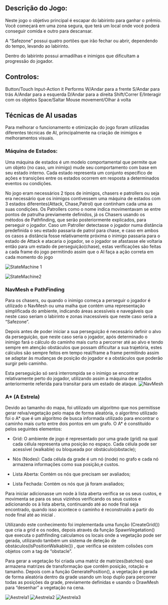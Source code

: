 ## Descrição do Jogo:
Neste jogo o objetivo principal é escapar do labirinto para ganhar o prêmio. Você começará em uma zona segura, que terá um local onde você poderá conseguir comida e outro para descansar.

A “Safezone” possui quatro portões que irão fechar ou abrir, dependendo do tempo, levando ao labirinto.

Dentro do labirinto possui armadilhas e inimigos que dificultam a progressão do jogador.

## Controlos:
Button/Touch Input-Action it Performs
W/Andar para a frente
S/Andar para trás
A/Andar para a esquerda
D/Andar para a direita
Shift/Correr
E/Interagir com os objetos
Space/Saltar
Mouse movement/Olhar á volta


## Técnicas de AI usadas

Para melhorar o funcionamento e otimização do jogo foram utilizadas diferentes técnicas de AI, principalmente na criação de inimigos e melhoramentos visuais.

### Máquina de Estados:

Uma máquina de estados é um modelo comportamental que permite que um objeto (no caso, um inimigo) mude seu comportamento com base em seu estado interno. Cada estado representa um conjunto específico de ações e transições entre os estados ocorrem em resposta a determinados eventos ou condições.

No jogo eram necessários 2 tipos de inimigos, chasers e patrollers ou seja era necessário que os inimigos contivessem uma máquina de estados com 3 estados diferentes(Attack, Chase,Patrol) que continham cada uma as suas condições. Os Patrollers como o nome indica movimentavam se entre pontos de patrulha previamente definidos, já os Chasers usando os métodos de Pathfinding, que serão posteriormente explicados, para perseguir o jogador. Caso um Patroller detectasse o jogador numa distância predefinida o seu estado passaria de patrol para chase, e caso em ambos os casos a distância fosse relativamente próxima o inimigo passaria para o estado de Attack e atacaria o jogador, se o jogador se afastasse ele voltaria então para um estado de perseguição(chase), estas verificações são feitas a cada frame do jogo permitindo assim que o AI faça a ação correta em cada momento do jogo

![StateMachine 1](https://github.com/joaofreitas25/Cryptic_Labyrinth_The_Escape_Challenge/assets/131669709/07125269-de85-48f4-8a1f-249e8778e99c)

![StateMachine2](https://github.com/joaofreitas25/Cryptic_Labyrinth_The_Escape_Challenge/assets/131669709/c8886597-713b-4974-9026-0e8854194afb)

### NavMesh e PathFinding

Para os chasers, ou quando o inimigo começa a perseguir o jogador é utilizado o NavMesh ou uma malha que contém uma representação simplificada do ambiente, indicando áreas acessíveis e navegáveis que neste caso seriam o labirinto e zonas inacessíveis que neste caso seria a “Safezone”.

Depois antes de poder iniciar a sua perseguição é necessário definir o alvo da perseguição, que neste caso seria o jogador, após determinado o inimigo fará o cálculo do caminho mais curto a percorrer até ao alvo e tendo sempre em atenção obstáculos que possam dificultar a sua trajetória, estes cálculos são sempre feitos em tempo real/frame a frame permitindo assim se adaptar às mudanças de posição do jogador e a obstáculos que poderão surgir pelo caminho. 

Esta perseguição só será interrompida se o inimigo se encontrar relativamente perto do jogador, utilizando assim a máquina de estados anteriormente referida para transitar para um estado de ataque.
![NavMesh](https://github.com/joaofreitas25/Cryptic_Labyrinth_The_Escape_Challenge/assets/131669709/ab1982ce-7df4-46ed-8b0f-99f01b464c29)

### A* (A Estrela)

Devido ao tamanho do mapa, foi utilizado um algoritmo que nos permitisse gerar relva/vegetação pelo mapa de forma aleatória, o algoritmo utilizado foi o A* que é um algoritmo de busca informada utilizado para encontrar o caminho mais curto entre dois pontos em um grafo.
O A* é constituído pelos seguintes elementos:

* Grid: O ambiente de jogo é representado por uma grade (grid) na qual cada célula representa uma posição no espaço. Cada célula pode ser acessível (walkable) ou bloqueada por obstáculo(obstacle);

* Nós (Nodes): Cada célula da grade é um nó (node) no grafo e cada nó armazena informações como sua posição,e custos.

* Lista Aberta: Contém os nós que precisam ser avaliados;

* Lista Fechada: Contém os nós que já foram avaliados;

Para iniciar adicionasse um node à lista aberta verifica se os seus custos, e movimenta se para os seus vizinhos verificando os seus custos e adicionando os à lista aberta, continuando até ao node final seja encontrado, quando isso acontece o caminho é reconstruído a partir do node final até ao inicial .

Utilizando este conhecimento foi implementada uma função (CreateGrid()) que cria a grid e os nodes, depois através da função SpawnVegetation() que executa o pathfinding calculamos os locais onde a vegetação pode ser gerada, utilizando também um sistema de deteção de obstáculos(IsPositionWalkable()) , que verifica se existem colisões com objetos com a tag de “obstacle”.

Para gerar a vegetação foi criada uma matriz de matrizes(batches) que armazena matrizes de transformação que contêm posição, rotação e tamanho. Depois com a função  GeneratePosition(), a vegetação é gerada de forma aleatória dentro da grade usando um loop duplo para percorrer todas as posições da grade, previamente definidas e usando o DrawMesh para “desenhar” a vegetação na cena.


![Aestrela1](https://github.com/joaofreitas25/Cryptic_Labyrinth_The_Escape_Challenge/assets/131669709/3da19522-a4b8-4926-93fe-1814e1fa343a)
![Aestrela2](https://github.com/joaofreitas25/Cryptic_Labyrinth_The_Escape_Challenge/assets/131669709/38b23cc7-5a11-4e6a-92a7-2fc1b99a062a)
![Aestrela3](https://github.com/joaofreitas25/Cryptic_Labyrinth_The_Escape_Challenge/assets/131669709/da2ce77b-dabc-4f2d-9f0f-1afb922fb70a)
